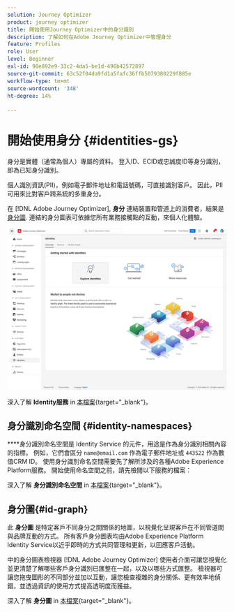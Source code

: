 ```yaml
---
solution: Journey Optimizer
product: journey optimizer
title: 開始使用Journey Optimizer中的身分識別
description: 了解如何在Adobe Journey Optimizer中管理身分
feature: Profiles
role: User
level: Beginner
exl-id: 90e892e9-33c2-4da5-be1d-496b42572897
source-git-commit: 63c52f04da9fd1a5fafc36ffb5079380229f885e
workflow-type: tm+mt
source-wordcount: '348'
ht-degree: 14%

---
```


# 開始使用身分 {#identities-gs}

身分是實體（通常為個人）專屬的資料。 登入ID、ECID或忠誠度ID等身分識別，即為已知身分識別。

個人識別資訊(PII)，例如電子郵件地址和電話號碼，可直接識別客戶。 因此，PII可用來比對客戶跨系統的多重身分。

在 [!DNL Adobe Journey Optimizer], **身分** 連結裝置和管道上的消費者，結果是 [身分圖](#id-graph). 連結的身分圖表可依據您所有業務接觸點的互動，來個人化體驗。  

![](assets/identities-home.png)

深入了解 **Identity服務** in [本檔案](https://experienceleague.adobe.com/docs/experience-platform/identity/home.html?lang=zh-Hant){target=&quot;_blank&quot;}。

## 身分識別命名空間 {#identity-namespaces}

****&#x200B;身分識別命名空間是 Identity Service 的元件，用途是作為身分識別相關內容的指標。 例如，它們會區分 `name@email.com` 作為電子郵件地址或 `443522` 作為數值CRM ID。 使用身分識別命名空間需要先了解所涉及的各種Adobe Experience Platform服務。 開始使用命名空間之前，請先檢閱以下服務的檔案：

深入了解 **身分識別命名空間** in [本檔案](https://experienceleague.adobe.com/docs/experience-platform/identity/namespaces.html?lang=zh-Hant){target=&quot;_blank&quot;}。

## 身分圖{#id-graph}

此 **身分圖** 是特定客戶不同身分之間關係的地圖，以視覺化呈現客戶在不同管道間與品牌互動的方式。 所有客戶身分圖表均由Adobe Experience Platform Identity Service以近乎即時的方式共同管理和更新，以回應客戶活動。

中的身分圖表檢視器 [!DNL Adobe Journey Optimizer] 使用者介面可讓您視覺化並更清楚了解哪些客戶身分識別已匯整在一起，以及以哪些方式匯整。 檢視器可讓您拖曳圖形的不同部分並加以互動，讓您檢查複雜的身分關係、更有效率地偵錯，並透過資訊的使用方式提高透明度而獲益。

深入了解 **身分圖** in [本檔案](https://experienceleague.adobe.com/docs/experience-platform/identity/ui/identity-graph-viewer.html){target=&quot;_blank&quot;}。
